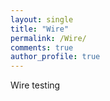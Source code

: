 ```yaml
---
layout: single
title: "Wire"
permalink: /Wire/
comments: true
author_profile: true
---
```


Wire testing